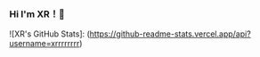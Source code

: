 ### Hi I'm XR！👋

![XR's GitHub Stats]: (https://github-readme-stats.vercel.app/api?username=xrrrrrrrr)


